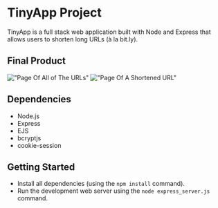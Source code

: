 # TinyApp Project

TinyApp is a full stack web application built with Node and Express that allows users to shorten long URLs (à la bit.ly).

## Final Product

!["Page Of All of The URLs"](https://github.com/kickycaptain/tinyapp/blob/master/docs/urls-page.PNG?raw=true)
!["Page Of A Shortened URL"](https://github.com/kickycaptain/tinyapp/blob/master/docs/shortened-url-page.PNG?raw=true)

## Dependencies

- Node.js
- Express
- EJS
- bcryptjs
- cookie-session

## Getting Started

- Install all dependencies (using the `npm install` command).
- Run the development web server using the `node express_server.js` command.
